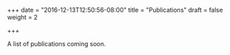 +++
date = "2016-12-13T12:50:56-08:00"
title = "Publications"
draft = false
weight = 2

+++

A list of publications coming soon.
